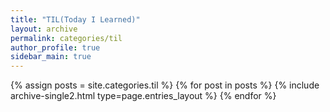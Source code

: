 ```yaml
---
title: "TIL(Today I Learned)"
layout: archive
permalink: categories/til
author_profile: true
sidebar_main: true
---
```


{% assign posts = site.categories.til %}
{% for post in posts %} {% include archive-single2.html type=page.entries_layout %} {% endfor %}